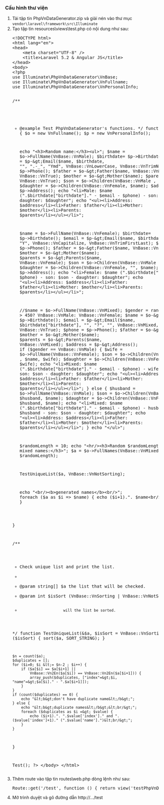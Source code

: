<h3>Cấu hình thư viện</h3>
<ol>
<li>Tải tập tin PhpVnDataGenerator.zip và giải nén vào thư mục <code>vendor\laravel\framework\src\Illuminate</code></li>
<li>Tạo tập tin resources\views\test.php có nội dung như sau:<br/> 
<pre>&lt;!DOCTYPE html&gt;
&lt;html lang="en"&gt;
&lt;head&gt;
	&lt;meta charset="UTF-8" /&gt;
	&lt;title&gt;Laravel 5.2 &amp; Angular JS&lt;/title&gt;
&lt;/head&gt;
&lt;body&gt;
&lt;?php 
use Illuminate\PhpVnDataGenerator\VnBase;
use Illuminate\PhpVnDataGenerator\VnFullname;
use Illuminate\PhpVnDataGenerator\VnPersonalInfo;

/**
  * @example Test PhpVnDataGenerator's functions.
  */
function Test() {
	$o = new VnFullname();
	$p = new VnPersonalInfo();

	echo "&lt;h3&gt;Random name:&lt;/h3&gt;&lt;ul&gt;";
	$name     = $o-&gt;FullName(VnBase::VnMale);
	$birthdate= $p-&gt;Birthdate();
	$email    = $p-&gt;Email($name, $birthdate, "", ".-_", "Ymd", VnBase::VnLowerCase, VnBase::VnTrimNormal);
	$phone    = $p-&gt;Phone();
	$father   = $o-&gt;Father($name, VnBase::VnMale, VnBase::VnTrue);
	$mother   = $o-&gt;Mother($name);
	$parents  = $o-&gt;Parents($name, VnBase::VnMale, VnBase::VnTrue);
	$son      = $o-&gt;Children(VnBase::VnMale  , $name);
	$daughter = $o-&gt;Children(VnBase::VnFemale, $name);
	$address  = $p-&gt;Address();
	echo "&lt;li&gt;Male: $name (".$birthdate["birthdate"]." - $email - $phone) - son: $son - daughter: $daughter"; 
	echo "&lt;ul&gt;&lt;li&gt;Address: $address&lt;/li&gt;&lt;li&gt;Father: $father&lt;/li&gt;&lt;li&gt;Mother: $mother&lt;/li&gt;&lt;li&gt;Parents: $parents&lt;/li&gt;&lt;/ul&gt;&lt;/li&gt;";

	$name     = $o-&gt;FullName(VnBase::VnFemale);
	$birthdate= $p-&gt;Birthdate();
	$email    = $p-&gt;Email($name, $birthdate, "", "", "Y", VnBase::VnCapitalize, VnBase::VnTrimFirstLast);
	$phone    = $p-&gt;Phone();
	$father   = $o-&gt;Father($name, VnBase::VnFemale);
	$mother   = $o-&gt;Mother($name);
	$parents  = $o-&gt;Parents($name, VnBase::VnFemale);
	$son      = $o-&gt;Children(VnBase::VnMale  , "", $name);
	$daughter = $o-&gt;Children(VnBase::VnFemale, "", $name);
	$address  = $p-&gt;Address();
	echo "&lt;li&gt;Female: $name (".$birthdate["birthdate"]." - $email - $phone) - son: $son - daughter: $daughter"; 
	echo "&lt;ul&gt;&lt;li&gt;Address: $address&lt;/li&gt;&lt;li&gt;Father: $father&lt;/li&gt;&lt;li&gt;Mother: $mother&lt;/li&gt;&lt;li&gt;Parents: $parents&lt;/li&gt;&lt;/ul&gt;&lt;/li&gt;";
	
	//$name = $o-&gt;FullName(VnBase::VnMixed);
	$gender   = rand(0, 1000) &gt; 450? VnBase::VnMale: VnBase::VnFemale;
	$name     = $o-&gt;FullName($gender);
	$birthdate= $p-&gt;Birthdate();
	$email    = $p-&gt;Email($name, $birthdate["birthdate"], "", "?", "", VnBase::VnMixed, VnBase::VnMixed, VnBase::VnTrue);
	$phone    = $p-&gt;Phone();
	$father   = $o-&gt;Father($name, VnBase::VnMixed);
	$mother   = $o-&gt;Mother($name);
	$parents  = $o-&gt;Parents($name, VnBase::VnMixed);
	$address  = $p-&gt;Address();
	if ($gender == VnBase::VnMale) {
		$wife     = $o-&gt;FullName(VnBase::VnFemale);
		$son      = $o-&gt;Children(VnBase::VnMale  , $name, $wife);
		$daughter = $o-&gt;Children(VnBase::VnFemale, $name, $wife);
		echo "&lt;li&gt;Mixed: $name (".$birthdate["birthdate"]." - $email - $phone) - wife: $wife - son: $son - daughter: $daughter"; 
		echo "&lt;ul&gt;&lt;li&gt;Address: $address&lt;/li&gt;&lt;li&gt;Father: $father&lt;/li&gt;&lt;li&gt;Mother: $mother&lt;/li&gt;&lt;li&gt;Parents: $parents&lt;/li&gt;&lt;/ul&gt;&lt;/li&gt;";
	} else {
		$husband  = $o-&gt;FullName(VnBase::VnMale);
		$son      = $o-&gt;Children(VnBase::VnMale  , $husband, $name);
		$daughter = $o-&gt;Children(VnBase::VnFemale, $husband, $name);
		echo "&lt;li&gt;Mixed: $name (".$birthdate["birthdate"]." - $email - $phone) - husband: $husband - son: $son - daughter: $daughter"; 
		echo "&lt;ul&gt;&lt;li&gt;Address: $address&lt;/li&gt;&lt;li&gt;Father: $father&lt;/li&gt;&lt;li&gt;Mother: $mother&lt;/li&gt;&lt;li&gt;Parents: $parents&lt;/li&gt;&lt;/ul&gt;&lt;/li&gt;";
	}
	echo "&lt;/ul&gt;";

	$randomLength = 10;
	echo "&lt;hr/&gt;&lt;h3&gt;Random $randomLength mixed names:&lt;/h3&gt;";
	$a = $o-&gt;FullNames(VnBase::VnMixed, $randomLength);
	            
	TestUniqueList($a, VnBase::VnNotSorting);

	echo "&lt;br/&gt;&lt;b&gt;generated names&lt;/b&gt;&lt;br/&gt;";
	foreach ($a as $i =&gt; $name) {
		echo ($i+1).". $name&lt;br/&gt;";
	}

}

/**
  * Check unique list and print the list.
  *
  * @param string[] $a 		the list that will be checked.
  * @param int 		$isSort (VnBase::VnSorting | VnBase::VnNotSorting) 
  *							will the list be sorted.
  */
function TestUniqueList(&amp;$a, $isSort = VnBase::VnSorting) {
    if ($isSort) {
        sort($a, SORT_STRING);
    }

    $n = count($a);
    $duplicates = [];
    for ($i=0; $i &lt;= $n-2 ; $i++) { 
        if ($a[$i] == $a[$i+1] ||
            VnBase::Vn2En($a[$i]) == VnBase::Vn2En($a[$i+1])) {
            array_push($duplicates, ["index"=&gt;$i, "name"=&gt;$a[$i]." - ".$a[$i+1]]);
        }
    }
    if (count($duplicates) == 0) {
        echo "&lt;b&gt;don't have duplicate name&lt;/b&gt;";
    } else {
        echo "&lt;b&gt;duplicate names&lt;/b&gt;&lt;br/&gt;";
        foreach ($duplicates as $i =&gt; $value) {
            echo ($i+1).". ".$value['index']." and ".($value['index']+1)." (".$value['name'].")&lt;br/&gt;";
        }
    }
}

Test();
?&gt;
&lt;/body&gt;
&lt;/html&gt;
</pre>
</li>
<li>Thêm route vào tập tin routes\web.php dòng lệnh như sau:<br/>
<pre>Route::get('/test', function () { return view('testPhpVnDataGenerator'); });
</pre></li>
<li>Mở trình duyệt và gõ đường dẫn http://.../test</li>
</ol>
